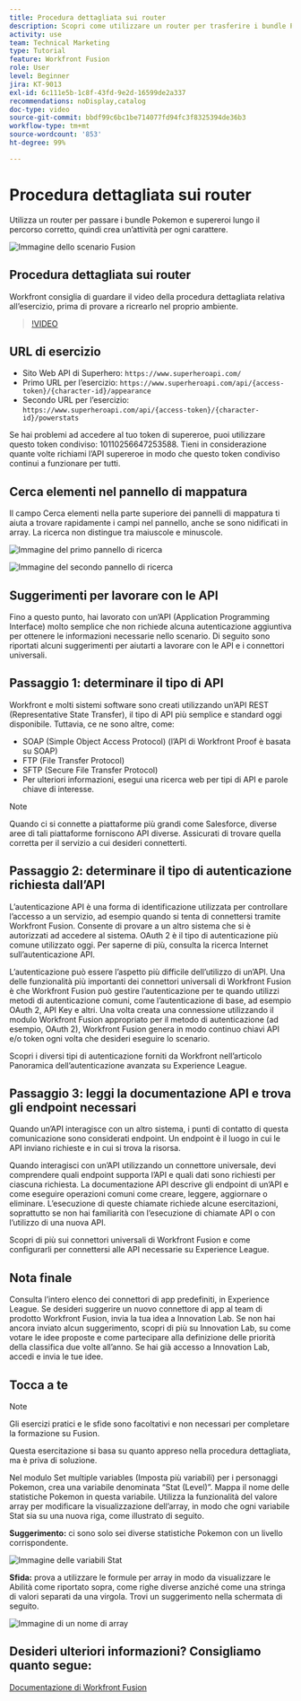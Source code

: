 ```yaml
---
title: Procedura dettagliata sui router
description: Scopri come utilizzare un router per trasferire i bundle Pokemon e supereroi lungo il percorso corretto in  [!DNL Adobe Workfront Fusion].
activity: use
team: Technical Marketing
type: Tutorial
feature: Workfront Fusion
role: User
level: Beginner
jira: KT-9013
exl-id: 6c111e5b-1c8f-43fd-9e2d-16599de2a337
recommendations: noDisplay,catalog
doc-type: video
source-git-commit: bbdf99c6bc1be714077fd94fc3f8325394de36b3
workflow-type: tm+mt
source-wordcount: '853'
ht-degree: 99%

---
```


# Procedura dettagliata sui router

Utilizza un router per passare i bundle Pokemon e supereroi lungo il percorso corretto, quindi crea un’attività per ogni carattere.

![Immagine dello scenario Fusion](assets/universal-connectors-and-routing-2.png)

## Procedura dettagliata sui router

Workfront consiglia di guardare il video della procedura dettagliata relativa all’esercizio, prima di provare a ricrearlo nel proprio ambiente.

>[!VIDEO](https://video.tv.adobe.com/v/3416572/?quality=12&learn=on&enablevpops=1&captions=ita)

## URL di esercizio

* Sito Web API di Superhero: `https://www.superheroapi.com/`
* Primo URL per l’esercizio: `https://www.superheroapi.com/api/{access-token}/{character-id}/appearance`
* Secondo URL per l’esercizio: `https://www.superheroapi.com/api/{access-token}/{character-id}/powerstats`

Se hai problemi ad accedere al tuo token di supereroe, puoi utilizzare questo token condiviso: 10110256647253588. Tieni in considerazione quante volte richiami l’API supereroe in modo che questo token condiviso continui a funzionare per tutti.



## Cerca elementi nel pannello di mappatura

Il campo Cerca elementi nella parte superiore dei pannelli di mappatura ti aiuta a trovare rapidamente i campi nel pannello, anche se sono nidificati in array. La ricerca non distingue tra maiuscole e minuscole.

![Immagine del primo pannello di ricerca](assets/universal-connectors-and-routing-3.png)

![Immagine del secondo pannello di ricerca](assets/universal-connectors-and-routing-4.png)

## Suggerimenti per lavorare con le API

Fino a questo punto, hai lavorato con un’API (Application Programming Interface) molto semplice che non richiede alcuna autenticazione aggiuntiva per ottenere le informazioni necessarie nello scenario. Di seguito sono riportati alcuni suggerimenti per aiutarti a lavorare con le API e i connettori universali.

## Passaggio 1: determinare il tipo di API

Workfront e molti sistemi software sono creati utilizzando un’API REST (Representative State Transfer), il tipo di API più semplice e standard oggi disponibile. Tuttavia, ce ne sono altre, come:

* SOAP (Simple Object Access Protocol) (l’API di Workfront Proof è basata su SOAP)
* FTP (File Transfer Protocol)
* SFTP (Secure File Transfer Protocol)
* Per ulteriori informazioni, esegui una ricerca web per tipi di API e parole chiave di interesse.

>[!NOTE]
>
>Quando ci si connette a piattaforme più grandi come Salesforce, diverse aree di tali piattaforme forniscono API diverse. Assicurati di trovare quella corretta per il servizio a cui desideri connetterti.

## Passaggio 2: determinare il tipo di autenticazione richiesta dall’API

L’autenticazione API è una forma di identificazione utilizzata per controllare l’accesso a un servizio, ad esempio quando si tenta di connettersi tramite Workfront Fusion. Consente di provare a un altro sistema che si è autorizzati ad accedere al sistema. OAuth 2 è il tipo di autenticazione più comune utilizzato oggi. Per saperne di più, consulta la ricerca Internet sull’autenticazione API.

L’autenticazione può essere l’aspetto più difficile dell’utilizzo di un’API. Una delle funzionalità più importanti dei connettori universali di Workfront Fusion è che Workfront Fusion può gestire l’autenticazione per te quando utilizzi metodi di autenticazione comuni, come l’autenticazione di base, ad esempio OAuth 2, API Key e altri. Una volta creata una connessione utilizzando il modulo Workfront Fusion appropriato per il metodo di autenticazione (ad esempio, OAuth 2), Workfront Fusion genera in modo continuo chiavi API e/o token ogni volta che desideri eseguire lo scenario.

Scopri i diversi tipi di autenticazione forniti da Workfront nell’articolo Panoramica dell’autenticazione avanzata su Experience League.

## Passaggio 3: leggi la documentazione API e trova gli endpoint necessari

Quando un’API interagisce con un altro sistema, i punti di contatto di questa comunicazione sono considerati endpoint. Un endpoint è il luogo in cui le API inviano richieste e in cui si trova la risorsa.

Quando interagisci con un’API utilizzando un connettore universale, devi comprendere quali endpoint supporta l’API e quali dati sono richiesti per ciascuna richiesta. La documentazione API descrive gli endpoint di un’API e come eseguire operazioni comuni come creare, leggere, aggiornare o eliminare. L’esecuzione di queste chiamate richiede alcune esercitazioni, soprattutto se non hai familiarità con l’esecuzione di chiamate API o con l’utilizzo di una nuova API.

Scopri di più sui connettori universali di Workfront Fusion e come configurarli per connettersi alle API necessarie su Experience League.

## Nota finale

Consulta l’intero elenco dei connettori di app predefiniti, in Experience League. Se desideri suggerire un nuovo connettore di app al team di prodotto Workfront Fusion, invia la tua idea a Innovation Lab. Se non hai ancora inviato alcun suggerimento, scopri di più su Innovation Lab, su come votare le idee proposte e come partecipare alla definizione delle priorità della classifica due volte all’anno. Se hai già accesso a Innovation Lab, accedi e invia le tue idee.

## Tocca a te

>[!NOTE]
>
>Gli esercizi pratici e le sfide sono facoltativi e non necessari per completare la formazione su Fusion.

Questa esercitazione si basa su quanto appreso nella procedura dettagliata, ma è priva di soluzione.

Nel modulo Set multiple variables (Imposta più variabili) per i personaggi Pokemon, crea una variabile denominata “Stat (Level)”. Mappa il nome delle statistiche Pokemon in questa variabile. Utilizza la funzionalità del valore array per modificare la visualizzazione dell’array, in modo che ogni variabile Stat sia su una nuova riga, come illustrato di seguito.

**Suggerimento:** ci sono solo sei diverse statistiche Pokemon con un livello corrispondente.

![Immagine delle variabili Stat](assets/universal-connectors-and-routing-5.png)

**Sfida:** prova a utilizzare le formule per array in modo da visualizzare le Abilità come riportato sopra, come righe diverse anziché come una stringa di valori separati da una virgola. Trovi un suggerimento nella schermata di seguito.

![Immagine di un nome di array](assets/universal-connectors-and-routing-6.png)

## Desideri ulteriori informazioni? Consigliamo quanto segue:

[Documentazione di Workfront Fusion](https://experienceleague.adobe.com/it/docs/workfront-fusion/using/get-started-with-fusion/understand-workfront-fusion/workfront-fusion-overview)
